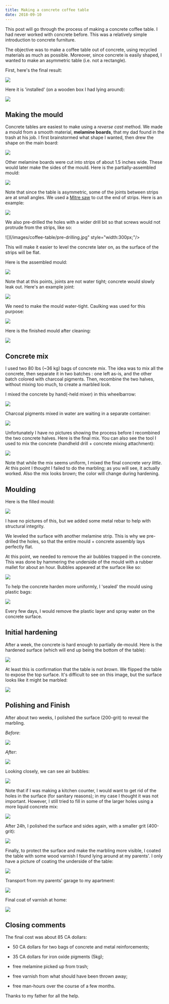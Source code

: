 ```yaml
---
title: Making a concrete coffee table
date: 2018-09-10
---
```


This post will go through the process of making a concrete coffee table. I had never worked with concrete before. This was a relatively simple introduction to concrete furniture.

The objective was to make a coffee table out of concrete, using recycled materials as much as possible. Moreover, since concrete is easily shaped, I wanted to make an asymmetric table (i.e. not a rectangle). 

First, here's the final result:

![](/images/coffee-table/finished.jpg)

Here it is 'installed' (on a wooden box I had lying around):

![](/images/coffee-table/installed.jpg)

## Making the mould

Concrete tables are easiest to make using a _reverse cast_ method. We made a mould from a smooth material, __melamine boards__, that my dad found in the trash at his job. I first brainstormed what shape I wanted, then drew the shape on the main board:

![](/images/coffee-table/brainstorming.jpg)

Other melamine boards were cut into strips of about 1.5 inches wide. These would later make the sides of the mould. Here is the partially-assembled mould:

![](/images/coffee-table/mould-assembly-1.jpg)

Note that since the table is asymmetric, some of the joints between strips are at small angles. We used a [Mitre saw](https://en.wikipedia.org/wiki/Miter_saw) to cut the end of strips. Here is an example:

![](/images/coffee-table/joints.jpg)

We also pre-drilled the holes with a wider drill bit so that screws would not protrude from the strips, like so:

![](/images/coffee-table/pre-drilling.jpg" style="width:300px;"/>

This will make it easier to level the concrete later on, as the surface of the strips will be flat.

Here is the assembled mould:

![](/images/coffee-table/mould-assembly-2.jpg)

Note that at this points, joints are not water tight; concrete would slowly leak out. Here's an example joint:

![](/images/coffee-table/not-water-tight.jpg)

We need to make the mould water-tight. Caulking was used for this purpose:

![](/images/coffee-table/water-tight.jpg)

Here is the finished mould after cleaning:

![](/images/coffee-table/mould-assembly-3.jpg)

## Concrete mix

I used two 80 lbs (~36 kg) bags of concrete mix. The idea was to mix all the concrete, then separate it in two batches : one left as-is, and the other batch colored with charcoal pigments. Then, recombine the two halves, without mixing too much, to create a marbled look. 

I mixed the concrete by hand(-held mixer) in this wheelbarrow:

![](/images/coffee-table/wheelbarrow.jpg)

Charcoal pigments mixed in water are waiting in a separate container:

![](/images/coffee-table/pigments-bucket.jpg)

Unfortunately I have no pictures showing the process before I recombined the two concrete halves. Here is the final mix. You can also see the tool I used to mix the concrete (handheld drill + concrete mixing attachment):

![](/images/coffee-table/concrete-mixed.jpg)

Note that while the mix seems uniform, I mixed the final concrete _very little_. At this point I thought I failed to do the marbling; as you will see, it actually worked. Also the mix looks brown; the color will change during hardening.

## Moulding

Here is the filled mould:

![](/images/coffee-table/filled-mould.jpg)

I have no pictures of this, but we added some metal rebar to help with structural integrity. 

We leveled the surface with another melamine strip. This is why we pre-drilled the holes, so that the entire mould + concrete assembly lays perfectly flat.

At this point, we needed to remove the air bubbles trapped in the concrete. This was done by hammering the underside of the mould with a rubber mallet for about an hour. Bubbles appeared at the surface like so:

![](/images/coffee-table/air-bubbles.jpg)

To help the concrete harden more uniformly, I 'sealed' the mould using plastic bags:

![](/images/coffee-table/sealed-mould.jpg)

Every few days, I would remove the plastic layer and spray water on the concrete surface.

## Initial hardening

After a week, the concrete is hard enough to partially de-mould. Here is the hardened surface (which will end up being the bottom of the table):

![](/images/coffee-table/demould.jpg)

At least this is confirmation that the table is not _brown_. We flipped the table to expose the top surface. It's difficult to see on this image, but the surface looks like it might be marbled:

![](/images/coffee-table/raw-surface.jpg)

## Polishing and Finish

After about two weeks, I polished the surface (200-grit) to reveal the marbling.

_Before_:

![](/images/coffee-table/before-polishing.jpg)

_After_:

![](/images/coffee-table/after-polishing.jpg)

Looking closely, we can see air bubbles:

![](/images/coffee-table/surface-holes.jpg)

Note that if I was making a kitchen counter, I would want to get rid of the holes in the surface (for sanitary reasons); in my case I thought it was not important. However, I still tried to fill in some of the larger holes using a more liquid concrete mix:

![](/images/coffee-table/filling-holes.jpg)

After 24h, I polished the surface and sides again, with a smaller grit (400-grit):

![](/images/coffee-table/before-coating.jpg)

Finally, to protect the surface and make the marbling more visible, I coated the table with some wood varnish I found lying around at my parents'. I only have a picture of coating the underside of the table:

![](/images/coffee-table/coating-underside.jpg)

Transport from my parents' garage to my apartment:

![](/images/coffee-table/in-transport.jpg)

Final coat of varnish at home:

![](/images/coffee-table/after-coating.jpg)

## Closing comments

The final cost was about 85 CA dollars:

- 50 CA dollars for two bags of concrete and metal reinforcements;

- 35 CA dollars for iron oxide pigments (5kg);

- free melamine picked up from trash;

- free varnish from what should have been thrown away;

- free man-hours over the course of a few months.

Thanks to my father for all the help.